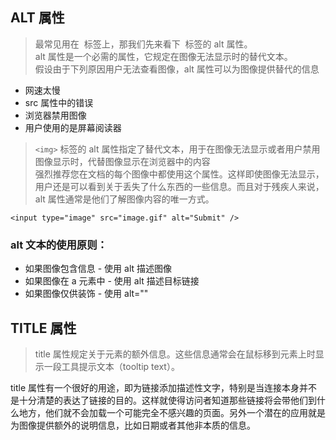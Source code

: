 ## ALT 属性
> 最常见用在 <img> 标签上，那我们先来看下 <img> 标签的 alt 属性。</br>alt 属性是一个必需的属性，它规定在图像无法显示时的替代文本。</br>
假设由于下列原因用户无法查看图像，alt 属性可以为图像提供替代的信息
* 网速太慢
* src 属性中的错误
* 浏览器禁用图像
* 用户使用的是屏幕阅读器
> `<img>` 标签的 alt 属性指定了替代文本，用于在图像无法显示或者用户禁用图像显示时，代替图像显示在浏览器中的内容</br>强烈推荐您在文档的每个图像中都使用这个属性。这样即使图像无法显示，用户还是可以看到关于丢失了什么东西的一些信息。而且对于残疾人来说，alt 属性通常是他们了解图像内容的唯一方式。

`<input type="image" src="image.gif" alt="Submit" />`
### alt 文本的使用原则：
* 如果图像包含信息 - 使用 alt 描述图像
* 如果图像在 a 元素中 - 使用 alt 描述目标链接
* 如果图像仅供装饰 - 使用 alt=""

## TITLE 属性
> title 属性规定关于元素的额外信息。这些信息通常会在鼠标移到元素上时显示一段工具提示文本（tooltip text）。

title 属性有一个很好的用途，即为链接添加描述性文字，特别是当连接本身并不是十分清楚的表达了链接的目的。这样就使得访问者知道那些链接将会带他们到什么地方，他们就不会加载一个可能完全不感兴趣的页面。另外一个潜在的应用就是为图像提供额外的说明信息，比如日期或者其他非本质的信息。